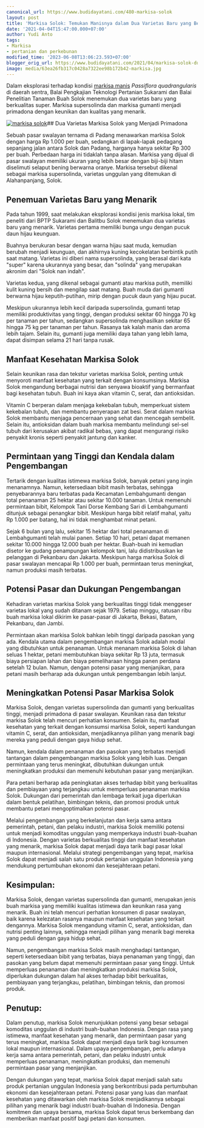 ```yaml
---
canonical_url: https://www.budidayatani.com/480-markisa-solok
layout: post
title: 'Markisa Solok: Temukan Manisnya dalam Dua Varietas Baru yang Berkualitas Super!'
date: '2021-04-04T15:47:00.000+07:00'
author: Yudi Anto
tags:
- Markisa
- pertanian dan perkebunan
modified_time: '2023-06-08T13:06:23.593+07:00'
blogger_orig_url: https://www.budidayatani.com/2021/04/markisa-solok-dua-jelita-di-kaki-gunung.html
image: media/63ea26fb317c0428a7322ee98b172b42-markisa.jpg
---
```

Dalam eksplorasi terhadap kondisi [markisa manis](https://www.budidayatani.com/search/label/Markisa) *Passiflora quadrangularis* di daerah sentra, Balai Pengkajian Teknologi Pertanian Sukarami dan Balai Penelitian Tanaman Buah Solok menemukan dua varietas baru yang berkualitas super. Markisa supersolinda dan markisa gumanti menjadi primadona dengan keunikan dan kualitas yang menarik.

[![markisa solok](https://blogger.googleusercontent.com/img/b/R29vZ2xl/AVvXsEgF0B2ISoLDseQi2Xx4pPNOIbC1nZQ5NYnt3xeRvRnbHiKgZcjg9Wl-BLupyCcV_-KeCx2MoDdp-_42AIQmbAGdajMDJWgbRKfyfi24tpqU61PYsj9AZNQEqsxUNOQ0AXCtP4wZDWrjt1eTh0JEg1eeV9Q_EsOofSMBGGF-RG6e6HfFzJHxU5LeyiYSaw/w640-h360/markisa.jpg)](https://blogger.googleusercontent.com/img/b/R29vZ2xl/AVvXsEgF0B2ISoLDseQi2Xx4pPNOIbC1nZQ5NYnt3xeRvRnbHiKgZcjg9Wl-BLupyCcV_-KeCx2MoDdp-_42AIQmbAGdajMDJWgbRKfyfi24tpqU61PYsj9AZNQEqsxUNOQ0AXCtP4wZDWrjt1eTh0JEg1eeV9Q_EsOofSMBGGF-RG6e6HfFzJHxU5LeyiYSaw/s2133/markisa.jpg)## Dua Varietas Markisa Solok yang Menjadi Primadona

Sebuah pasar swalayan ternama di Padang menawarkan markisa Solok dengan harga Rp 1.000 per buah, sedangkan di lapak-lapak pedagang sepanjang jalan antara Solok dan Padang, harganya hanya sekitar Rp 300 per buah. Perbedaan harga ini tidaklah tanpa alasan. Markisa yang dijual di pasar swalayan memiliki ukuran yang lebih besar dengan biji-biji hitam diselimuti selaput bening berwarna oranye. Markisa tersebut dikenal sebagai markisa supersolinda, varietas unggulan yang ditemukan di Alahanpanjang, Solok.

## Penemuan Varietas Baru yang Menarik

Pada tahun 1999, saat melakukan eksplorasi kondisi jenis markisa lokal, tim peneliti dari BPTP Sukarami dan Balitbu Solok menemukan dua varietas baru yang menarik. Varietas pertama memiliki bunga ungu dengan pucuk daun hijau keunguan.

Buahnya berukuran besar dengan warna hijau saat muda, kemudian berubah menjadi keunguan, dan akhirnya kuning kecokelatan berbintik putih saat matang. Varietas ini diberi nama supersolinda, yang berasal dari kata "super" karena ukurannya yang besar, dan "solinda" yang merupakan akronim dari "Solok nan indah".

Varietas kedua, yang dikenal sebagai gumanti atau markisa putih, memiliki kulit kuning bersih dan mengilap saat matang. Buah muda dari gumanti berwarna hijau keputih-putihan, mirip dengan pucuk daun yang hijau pucat.

Meskipun ukurannya lebih kecil daripada supersolinda, gumanti tetap memiliki produktivitas yang tinggi, dengan produksi sekitar 60 hingga 70 kg per tanaman per tahun, sedangkan supersolinda menghasilkan sekitar 65 hingga 75 kg per tanaman per tahun. Rasanya tak kalah manis dan aroma lebih tajam. Selain itu, gumanti juga memiliki daya tahan yang lebih lama, dapat disimpan selama 21 hari tanpa rusak.

## Manfaat Kesehatan Markisa Solok

Selain keunikan rasa dan tekstur varietas markisa Solok, penting untuk menyoroti manfaat kesehatan yang terkait dengan konsumsinya. Markisa Solok mengandung berbagai nutrisi dan senyawa bioaktif yang bermanfaat bagi kesehatan tubuh. Buah ini kaya akan vitamin C, serat, dan antioksidan.

Vitamin C berperan dalam menjaga kekebalan tubuh, memperkuat sistem kekebalan tubuh, dan membantu penyerapan zat besi. Serat dalam markisa Solok membantu menjaga pencernaan yang sehat dan mencegah sembelit. Selain itu, antioksidan dalam buah markisa membantu melindungi sel-sel tubuh dari kerusakan akibat radikal bebas, yang dapat mengurangi risiko penyakit kronis seperti penyakit jantung dan kanker.

## Permintaan yang Tinggi dan Kendala dalam Pengembangan

Tertarik dengan kualitas istimewa markisa Solok, banyak petani yang ingin menanamnya. Namun, ketersediaan bibit masih terbatas, sehingga penyebarannya baru terbatas pada Kecamatan Lembahgumanti dengan total penanaman 25 hektar atau sekitar 10.000 tanaman. Untuk memenuhi permintaan bibit, Kelompok Tani Dorse Kembang Sari di Lembahgumanti ditunjuk sebagai penangkar bibit. Meskipun harga bibit relatif mahal, yaitu Rp 1.000 per batang, hal ini tidak menghambat minat petani.

Sejak 6 bulan yang lalu, sekitar 15 hektar dari total penanaman di Lembahgumanti telah mulai panen. Setiap 10 hari, petani dapat memanen sekitar 10.000 hingga 12.000 buah per hektar. Buah-buah ini kemudian disetor ke gudang penampungan kelompok tani, lalu didistribusikan ke pelanggan di Pekanbaru dan Jakarta. Meskipun harga markisa Solok di pasar swalayan mencapai Rp 1.000 per buah, permintaan terus meningkat, namun produksi masih terbatas.

## Potensi Pasar dan Dukungan Pengembangan

Kehadiran varietas markisa Solok yang berkualitas tinggi tidak menggeser varietas lokal yang sudah ditanam sejak 1979. Setiap minggu, ratusan ribu buah markisa lokal dikirim ke pasar-pasar di Jakarta, Bekasi, Batam, Pekanbaru, dan Jambi.

Permintaan akan markisa Solok bahkan lebih tinggi daripada pasokan yang ada. Kendala utama dalam pengembangan markisa Solok adalah modal yang dibutuhkan untuk penanaman. Untuk menanam markisa Solok di lahan seluas 1 hektar, petani membutuhkan biaya sekitar Rp 13 juta, termasuk biaya persiapan lahan dan biaya pemeliharaan hingga panen perdana setelah 12 bulan. Namun, dengan potensi pasar yang menjanjikan, para petani masih berharap ada dukungan untuk pengembangan lebih lanjut.

## Meningkatkan Potensi Pasar Markisa Solok

Markisa Solok, dengan varietas supersolinda dan gumanti yang berkualitas tinggi, menjadi primadona di pasar swalayan. Keunikan rasa dan tekstur markisa Solok telah mencuri perhatian konsumen. Selain itu, manfaat kesehatan yang terkait dengan konsumsi markisa Solok, seperti kandungan vitamin C, serat, dan antioksidan, menjadikannya pilihan yang menarik bagi mereka yang peduli dengan gaya hidup sehat.

Namun, kendala dalam penanaman dan pasokan yang terbatas menjadi tantangan dalam pengembangan markisa Solok yang lebih luas. Dengan permintaan yang terus meningkat, dibutuhkan dukungan untuk meningkatkan produksi dan memenuhi kebutuhan pasar yang menjanjikan.

Para petani berharap ada peningkatan akses terhadap bibit yang berkualitas dan pembiayaan yang terjangkau untuk memperluas penanaman markisa Solok. Dukungan dari pemerintah dan lembaga terkait juga diperlukan dalam bentuk pelatihan, bimbingan teknis, dan promosi produk untuk membantu petani mengoptimalkan potensi pasar.

Melalui pengembangan yang berkelanjutan dan kerja sama antara pemerintah, petani, dan pelaku industri, markisa Solok memiliki potensi untuk menjadi komoditas unggulan yang memperkaya industri buah-buahan di Indonesia. Dengan varietas berkualitas tinggi dan manfaat kesehatan yang menarik, markisa Solok dapat menjadi daya tarik bagi pasar lokal maupun internasional. Melalui strategi pengembangan yang tepat, markisa Solok dapat menjadi salah satu produk pertanian unggulan Indonesia yang mendukung pertumbuhan ekonomi dan kesejahteraan petani.

## Kesimpulan:

Markisa Solok, dengan varietas supersolinda dan gumanti, merupakan jenis buah markisa yang memiliki kualitas istimewa dan keunikan rasa yang menarik. Buah ini telah mencuri perhatian konsumen di pasar swalayan, baik karena kelezatan rasanya maupun manfaat kesehatan yang terkait dengannya. Markisa Solok mengandung vitamin C, serat, antioksidan, dan nutrisi penting lainnya, sehingga menjadi pilihan yang menarik bagi mereka yang peduli dengan gaya hidup sehat.

Namun, pengembangan markisa Solok masih menghadapi tantangan, seperti ketersediaan bibit yang terbatas, biaya penanaman yang tinggi, dan pasokan yang belum dapat memenuhi permintaan pasar yang tinggi. Untuk memperluas penanaman dan meningkatkan produksi markisa Solok, diperlukan dukungan dalam hal akses terhadap bibit berkualitas, pembiayaan yang terjangkau, pelatihan, bimbingan teknis, dan promosi produk.

## Penutup:

Dalam penutup, markisa Solok menunjukkan potensi yang besar sebagai komoditas unggulan di industri buah-buahan Indonesia. Dengan rasa yang istimewa, manfaat kesehatan yang menarik, dan permintaan pasar yang terus meningkat, markisa Solok dapat menjadi daya tarik bagi konsumen lokal maupun internasional. Dalam upaya pengembangan, perlu adanya kerja sama antara pemerintah, petani, dan pelaku industri untuk memperluas penanaman, meningkatkan produksi, dan memenuhi permintaan pasar yang menjanjikan.

Dengan dukungan yang tepat, markisa Solok dapat menjadi salah satu produk pertanian unggulan Indonesia yang berkontribusi pada pertumbuhan ekonomi dan kesejahteraan petani. Potensi pasar yang luas dan manfaat kesehatan yang ditawarkan oleh markisa Solok menjadikannya sebagai pilihan yang menarik bagi industri buah-buahan di Indonesia. Dengan komitmen dan upaya bersama, markisa Solok dapat terus berkembang dan memberikan manfaat positif bagi petani dan konsumen.


